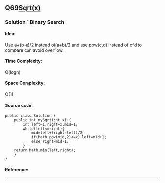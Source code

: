 ## Q69[Sqrt(x)](https://leetcode.com/problems/sqrtx/) 

### Solution 1 Binary Search
#### Idea:
Use a+(b-a)/2 instead of(a+b)/2 and use pow(c,d) instead of c^d to compare can avoid overflow.
#### Time Complexity: 
O(logn)
#### Space Complexity:
O(1)
#### Source code:
```
public class Solution {
    public int mySqrt(int x) {
        int left=1,right=x,mid=1;
		while(left<=right){
			mid=left+(right-left)/2;
			if(Math.pow(mid,2)<=x) left=mid+1;
			else right=mid-1;
		}
	return Math.min(left,right);
    }
}
```
#### Reference:

---

